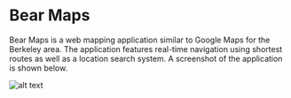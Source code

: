 # Bear Maps
Bear Maps is a web mapping application similar to Google Maps for the Berkeley area. The application features real-time navigation using shortest routes as well as a location search system. A screenshot of the application is shown below.

![alt text](https://github.com/sayan-rc/bear-maps/blob/master/screenshot.jpg?raw=true)
